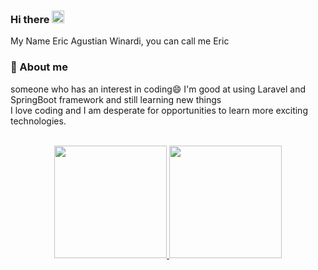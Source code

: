### Hi there <img width='20' src="https://raw.githubusercontent.com/MartinHeinz/MartinHeinz/master/wave.gif">

My Name Eric Agustian Winardi, you can call me Eric

### 💬 About me

someone who has an interest in coding😄
I'm good at using Laravel and SpringBoot framework and still learning new things <br>
I love coding and I am desperate for opportunities to learn more exciting technologies.
<br>
<br>
<p align="center">
<a href="https://github.com/erickong12">
  <img height="180em" src="https://github-readme-streak-stats.herokuapp.com?user=erickong12&theme=vue-dark&hide_border=true"></img>
  <img height="180em" src="https://github-readme-stats-eight-theta.vercel.app/api/top-langs/?username=erickong12&layout=compact&theme=vue-dark&hide_border=true"/>
</a>
</p>
<!--
**erickong12/erickong12** is a ✨ _special_ ✨ repository because its `README.md` (this file) appears on your GitHub profile.

Here are some ideas to get you started:

- 🔭 I’m currently working on ...
- 🌱 I’m currently learning ...
- 👯 I’m looking to collaborate on ...
- 🤔 I’m looking for help with ...
- 💬 Ask me about ...
- 📫 How to reach me: ...
- 😄 Pronouns: ...
- ⚡ Fun fact: ...
-->
